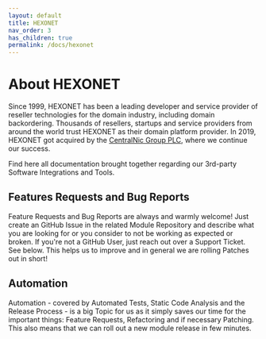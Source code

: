 ```yaml
---
layout: default
title: HEXONET
nav_order: 3
has_children: true
permalink: /docs/hexonet
---
```


# About HEXONET

Since 1999, HEXONET has been a leading developer and service provider of reseller technologies for the domain industry, including domain backordering. Thousands of resellers, startups and service providers from around the world trust HEXONET as their domain platform provider. In 2019, HEXONET got acquired by the [CentralNic Group PLC](https://www.centralnicgroup.com/reseller/), where we continue our success.

Find here all documentation brought together regarding our 3rd-party Software Integrations and Tools.

## Features Requests and Bug Reports

Feature Requests and Bug Reports are always and warmly welcome! Just create an GitHub Issue in the related Module Repository and describe what you are looking for or you consider to not be working as expected or broken. If you're not a GitHub User, just reach out over a Support Ticket. See below. This helps us to improve and in general we are rolling Patches out in short!

## Automation

Automation - covered by Automated Tests, Static Code Analysis and the Release Process - is a big Topic for us as it simply saves our time for the important things: Feature Requests, Refactoring and if necessary Patching. This also means that we can roll out a new module release in few minutes.
